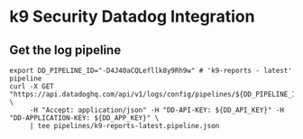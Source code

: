 # k9 Security Datadog Integration

## Get the log pipeline

```shell
export DD_PIPELINE_ID="-D4J40aCQLefllk8y9Rh9w" # 'k9-reports - latest' pipeline 
curl -X GET "https://api.datadoghq.com/api/v1/logs/config/pipelines/${DD_PIPELINE_ID}" \
     -H "Accept: application/json" -H "DD-API-KEY: ${DD_API_KEY}" -H "DD-APPLICATION-KEY: ${DD_APP_KEY}" \
     | tee pipelines/k9-reports-latest.pipeline.json
```